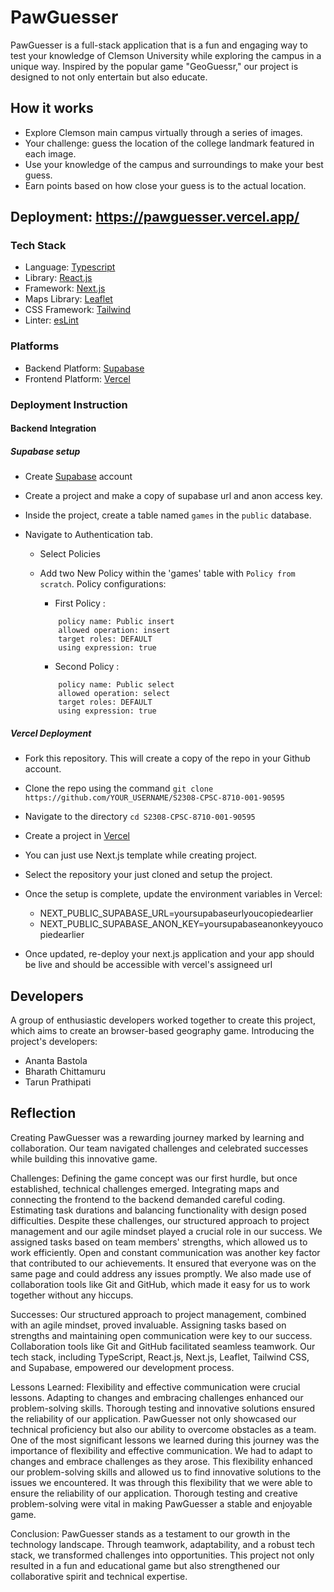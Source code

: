 # PawGuesser

PawGuesser is a full-stack application that is a fun and engaging way to test your knowledge of Clemson University while exploring the campus in a unique way.
Inspired by the popular game "GeoGuessr," our project is designed to not only entertain but also educate.

## How it works

- Explore Clemson main campus virtually through a series of images.
- Your challenge: guess the location of the college landmark featured in each image.
- Use your knowledge of the campus and surroundings to make your best guess.
- Earn points based on how close your guess is to the actual location.

## Deployment: https://pawguesser.vercel.app/

### Tech Stack

- Language: [Typescript](https://www.typescriptlang.org/)
- Library: [React.js](https://react.dev/)
- Framework: [Next.js](https://nextjs.org/)
- Maps Library: [Leaflet](https://leafletjs.com/)
- CSS Framework: [Tailwind](https://tailwindcss.com/)
- Linter: [esLint](https://eslint.org/)

### Platforms

- Backend Platform: [Supabase](https://supabase.com/)
- Frontend Platform: [Vercel](https://vercel.com/)

### Deployment Instruction

#### Backend Integration

##### Supabase setup

- Create [Supabase](https://supabase.com/) account
- Create a project and make a copy of supabase url and anon access key.
- Inside the project, create a table named `games` in the `public` database.
- Navigate to Authentication tab.

  - Select Policies
  - Add two New Policy within the 'games' table with `Policy from scratch`. Policy configurations:

    - First Policy :

    ```
        policy name: Public insert
        allowed operation: insert
        target roles: DEFAULT
        using expression: true
    ```

    - Second Policy :

    ```
        policy name: Public select
        allowed operation: select
        target roles: DEFAULT
        using expression: true
    ```

##### Vercel Deployment

- Fork this repository. This will create a copy of the repo in your Github account.
- Clone the repo using the command `git clone https://github.com/YOUR_USERNAME/S2308-CPSC-8710-001-90595`
- Navigate to the directory `cd S2308-CPSC-8710-001-90595`
- Create a project in [Vercel](https://vercel.com/)
- You can just use Next.js template while creating project.
- Select the repository your just cloned and setup the project.
- Once the setup is complete, update the environment variables in Vercel:

  - NEXT_PUBLIC_SUPABASE_URL=yoursupabaseurlyoucopiedearlier
  - NEXT_PUBLIC_SUPABASE_ANON_KEY=yoursupabaseanonkeyyoucopiedearlier

- Once updated, re-deploy your next.js application and your app should be live and should be accessible with vercel's assigneed url


## Developers

A group of enthusiastic developers worked together to create this project, which aims to create an browser-based geography game. Introducing the project's developers:

- Ananta Bastola
- Bharath Chittamuru
- Tarun Prathipati


## Reflection
Creating PawGuesser was a rewarding journey marked by learning and collaboration. Our team navigated challenges and celebrated successes while building this innovative game.

Challenges:
Defining the game concept was our first hurdle, but once established, technical challenges emerged. Integrating maps and connecting the frontend to the backend demanded careful coding. Estimating task durations and balancing functionality with design posed difficulties.
Despite these challenges, our structured approach to project management and our agile mindset played a crucial role in our success. We assigned tasks based on team members' strengths, which allowed us to work efficiently. Open and constant communication was another key factor that contributed to our achievements. It ensured that everyone was on the same page and could address any issues promptly. We also made use of collaboration tools like Git and GitHub, which made it easy for us to work together without any hiccups.

Successes:
Our structured approach to project management, combined with an agile mindset, proved invaluable. Assigning tasks based on strengths and maintaining open communication were key to our success. Collaboration tools like Git and GitHub facilitated seamless teamwork. Our tech stack, including TypeScript, React.js, Next.js, Leaflet, Tailwind CSS, and Supabase, empowered our development process.

Lessons Learned:
Flexibility and effective communication were crucial lessons. Adapting to changes and embracing challenges enhanced our problem-solving skills. Thorough testing and innovative solutions ensured the reliability of our application. PawGuesser not only showcased our technical proficiency but also our ability to overcome obstacles as a team. One of the most significant lessons we learned during this journey was the importance of flexibility and effective communication. We had to adapt to changes and embrace challenges as they arose. This flexibility enhanced our problem-solving skills and allowed us to find innovative solutions to the issues we encountered. It was through this flexibility that we were able to ensure the reliability of our application. Thorough testing and creative problem-solving were vital in making PawGuesser a stable and enjoyable game.

Conclusion:
PawGuesser stands as a testament to our growth in the technology landscape. Through teamwork, adaptability, and a robust tech stack, we transformed challenges into opportunities. This project not only resulted in a fun and educational game but also strengthened our collaborative spirit and technical expertise.
